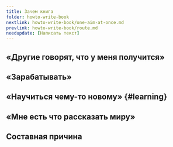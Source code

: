 ```yaml
---
title: Зачем книга
folder: howto-write-book
nextlink: howto-write-book/one-aim-at-once.md
prevlink: howto-write-book/route.md
needupdate: [Написать текст]
---
```


## «Другие говорят, что у меня получится»

## «Зарабатывать»

## «Научиться чему-то новому» {#learning}

## «Мне есть что рассказать миру»

## Составная причина
